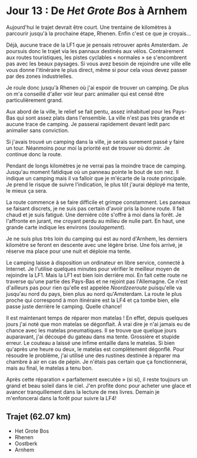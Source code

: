 Jour 13 : De *Het Grote Bos* à Arnhem
=====================================

Aujourd'hui le trajet devrait être court. Une trentaine de kilomètres
à parcourir jusqu'à la prochaine étape, Rhenen. Enfin c'est ce que je
croyais…

Déjà, aucune trace de la LF1 que je pensais retrouver après Amsterdam.
Je poursuis donc le trajet via les pannaux destinés aux vélos.
Contrairement aux routes touristiques, les pistes cyclables « normales
» se s'encombrent pas avec les beaux paysages. Si vous avez besoin de
rejoindre une ville elle vous donne l'itinéraire le plus direct, même
si pour cela vous devez passer par des zones industrielles.

Je roule donc jusqu'à Rhenen où j'ai espoir de trouver un camping. De
plus on m'a conseillé d'aller voir leur parc animalier qui est censé
être particulièrement grand.

Aux abord de la ville, le relief se fait pentu, assez inhabituel pour
les Pays-Bas qui sont assez plats dans l'ensemble. La ville n'est pas
très grande et aucune trace de camping. Je passerai rapidement devant
ledit parc animalier sans conviction.

Si j'avais trouvé un camping dans la ville, je serais surement passé y
faire un tour. Néanmoins pour moi la priorité est de trouver où
dormir. Je continue donc la route.

Pendant de longs kilomètres je ne verrai pas la moindre trace de
camping. Jusqu'au moment fatidique où un panneau pointe le bout de son
nez. Il indique un camping mais il va falloir que je m'écarte de la
route principale. Je prend le risque de suivre l'indication, le plus
tôt j'aurai déployé ma tente, le mieux ça sera.

La route commence à se faire difficile et grimpe constamment. Les
paneaux se faisant discrets, je ne suis pas certain d'avoir pris la
bonne route. Il fait chaud et je suis fatigué. Une dernière côte
s'offre à moi dans la forêt. Je l'affronte en jurant, me croyant perdu
au milieu de nulle part. En haut, une grande carte indique les
environs (*soulagement*).

Je ne suis plus très loin du camping qui est au nord d'Arnhem, les
derniers kilomètre se feront en descente avec une légère brise. Une
fois arrivé, je réserve ma place pour une nuit et déploie ma tente.

Le camping laisse à disposition un ordinateur en libre service,
connecté à Internet. Je l'utilise quelques minutes pour vérifier le
meilleur moyen de rejoindre la LF1. Mais la LF1 est bien loin derrière
moi. En fait cette route ne traverse qu'une partie des Pays-Bas et ne
rejoint pas l'Allemagne. Ce n'est d'ailleurs pas pour rien qu'elle est
appelée *Noordzeeroute* puisqu'elle va jusqu'au nord du pays, bien
plus au nord qu'Amsterdam. La route le plus proche qui correspond à
mon itinéraire est la LF4 et ça tombe bien, elle passe juste derrière
le camping. Quelle chance!

Il est maintenant temps de réparer mon matelas ! En effet, depuis
quelques jours j'ai noté que mon matelas se dégonflait. À vrai dire je
n'ai jamais eu de chance avec les matelas pneumatiques. Il se trouve
que quelque jours auparavant, j'ai découpé du gateau dans ma
tente. Grossière et stupide erreur. Le couteau a laissé une infime
entaille dans le matelas. Si bien qu'après une heure ou deux, le
matelas est complètement dégonflé. Pour résoudre le problème, j'ai
utilisé une des rustines destinée à réparer ma chambre à air en cas de
pépin. Je n'étais pas certain que ça fonctionnerai, mais au final, le
matelas a tenu bon.

Après cette réparation « parfaitement executée » (si si), il reste
toujours un grand et beau soleil dans le ciel. J'en profite donc pour
acheter une glace et avancer tranquillement dans la lecture de mes
livres. Demain je m'enfoncerai dans la forêt pour suivre la LF4!

## Trajet (62.07 km)

- Het Grote Bos
- Rhenen
- Oostberk
- Arnhem

